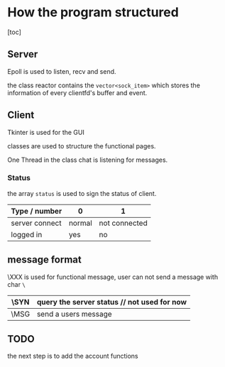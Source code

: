 # How the program structured 

[toc]

## Server 

Epoll is used to listen, recv and send.

the class reactor contains the `vector<sock_item>` which  stores the information of every clientfd's buffer and event. 

## Client 

Tkinter is used for the GUI

classes are used to structure the functional pages.

One Thread in the class chat is listening for messages.

### Status

the array `status` is used to sign the status of  client.

| Type / number  | 0      | 1             |
| -------------- | ------ | ------------- |
| server connect | normal | not connected |
| logged in      | yes    | no            |

## message format 

\XXX is used for functional message, user can not send a message with char `\`


| \SYN | query the server status  // not used for now |
| ---- | :------------------------------------------- |
| \MSG | send a users message                         |

## TODO 

the next step is to add the account functions 

